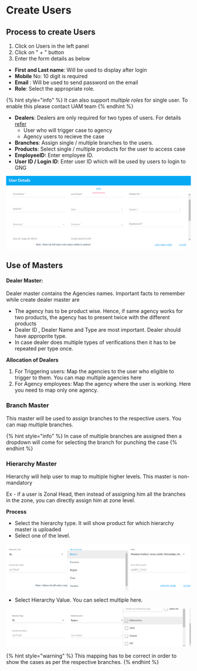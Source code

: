 # Create Users

## Process to create Users

1. Click on Users in the left panel
2. Click on " + " button
3. Enter the form details as below

* **First and Last name**: Will be used to display after login
* **Mobile** No: 10 digit is required
* **Email** : Will be used to send password on the email
* **Role**: Select the appropriate role.&#x20;

{% hint style="info" %}
It can also support _multiple roles_ for single user. To enable this please contact UAM team&#x20;
{% endhint %}

* **Dealers**: Dealers are only required for two types of users. For details [refer](../../for-users/others/agency-movement.md)
  * User who will trigger case to agency
  * Agency users to recieve the case&#x20;
* **Branches**: Assign single / multiple branches to the users. &#x20;
* **Products**: Select single / multiple products for the user to access case
* **EmployeeID:** Enter employee ID.&#x20;
* **User ID / Login ID**:  Enter user ID which will be used by users to login to GNG

![](<../../.gitbook/assets/image (33).png>)

## Use of Masters

#### Dealer Master:&#x20;

Dealer master contains the Agencies names. Important facts to remember while create dealer master are

* The agency has to be product wise. Hence, if same agency works for two products, the agency has to present twice with the different products
* Dealer ID , Dealer Name and Type are most important. Dealer should have approprite type.&#x20;
* In case dealer does multiple types of verifications then it has to be repeated per type once.&#x20;

**Allocation of Dealers**

1. For Triggering users:  Map the agencies to the user who eligible to trigger to them. You can map multiple agencies here
2. For Agency employees: Map the agency where the user is working. Here you need to map only one agency.&#x20;

### Branch Master

This master will be used to assign branches to the respective users. You can map multiple branches.&#x20;

{% hint style="info" %}
In case of multiple branches are assigned then a dropdown will come for selecting the branch for punching the case
{% endhint %}

### &#x20;Hierarchy Master

Hierarchy will help user to map to multiple higher levels. This master is non-mandatory &#x20;

Ex - if a user is Zonal Head, then instead of assigning him all the branches in the zone, you can directly assign him at zone level.

**Process**&#x20;

* Select the hierarchy type. It will show product for which hierarchy master is uploaded
* Select one of the level.&#x20;

![](<../../.gitbook/assets/image (34).png>)

* Select Hierarchy Value. You can select multiple here.&#x20;

![](<../../.gitbook/assets/image (35).png>)

{% hint style="warning" %}
This mapping has to be correct in order to show the cases as per the respective branches.&#x20;
{% endhint %}
